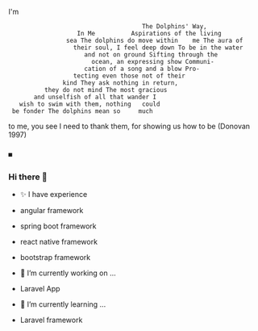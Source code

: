 I'm

                                         The Dolphins' Way,
                       In Me          Aspirations of the living
                    sea The dolphins do move within    me The aura of
                      their soul, I feel deep down To be in the water
                         and not on ground Sifting through the
                           ocean, an expressing show Communi-
                         cation of a song and a blow Pro-
                      tecting even those not of their
                   kind They ask nothing in return,
              they do not mind The most gracious
           and unselfish of all that wander I
       wish to swim with them, nothing   could
     be fonder The dolphins mean so     much
  to me, you see I need to thank      them,
 for showing us how to be                           (Donovan 1997)

                                                            
 
                                                                             ▀                      
### Hi there 👋

- ✨ I have experience

- angular framework 
- spring boot framework
- react native framework
- bootstrap framework

- 🔭 I’m currently working on ...

- Laravel App

- 🌱 I’m currently learning ...

- Laravel framework

<!--
**lahirusamishka/lahirusamishka** is a ✨ _special_ ✨ repository because its `README.md` (this file) appears on your GitHub profile.

Here are some ideas to get you started:

- 🔭 I’m currently working on ...
- 🌱 I’m currently learning ...
- 👯 I’m looking to collaborate on ...
- 🤔 I’m looking for help with ...
- 💬 Ask me about ...
- 📫 How to reach me: ...
- 😄 Pronouns: ...
- ⚡ Fun fact: ...
-->
